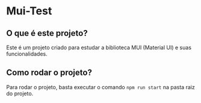 # Mui-Test

## O que é este projeto?
Este é um projeto criado para estudar a biblioteca MUI (Material UI) e suas funcionalidades.

## Como rodar o projeto?
Para rodar o projeto, basta executar o comando `npm run start` na pasta raiz do projeto.